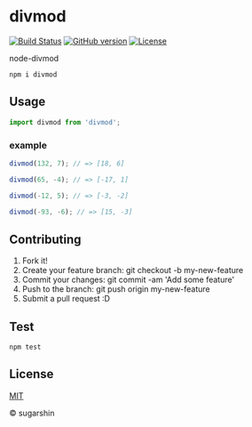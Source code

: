 # divmod

[![Build Status][travis-image]][travis-url]
[![GitHub version][github-ver-image]][github-ver-url]
[![License][license-image]][license-url]

node-divmod

```
npm i divmod
```

## Usage

```js
import divmod from 'divmod';
```

### example

```js
divmod(132, 7); // => [18, 6]

divmod(65, -4); // => [-17, 1]

divmod(-12, 5); // => [-3, -2]

divmod(-93, -6); // => [15, -3]
```

## Contributing

1. Fork it!
2. Create your feature branch: git checkout -b my-new-feature
3. Commit your changes: git commit -am 'Add some feature'
4. Push to the branch: git push origin my-new-feature
5. Submit a pull request :D

## Test

```
npm test
```

## License

[MIT][license-url]

© sugarshin

[npm-image]: http://img.shields.io/npm/v/divmod.svg
[npm-url]: https://www.npmjs.org/package/divmod
[travis-image]: http://img.shields.io/travis/sugarshin/node-divmod/master.svg?branch=master
[travis-url]: https://travis-ci.org/sugarshin/node-divmod
[gratipay-image]: http://img.shields.io/gratipay/sugarshin.svg
[gratipay-url]: https://gratipay.com/sugarshin/
[coveralls-image]: https://coveralls.io/repos/sugarshin/node-divmod/badge.svg
[coveralls-url]: https://coveralls.io/r/sugarshin/node-divmod
[github-ver-image]: https://badge.fury.io/gh/sugarshin%2Fnode-divmod.svg
[github-ver-url]: http://badge.fury.io/gh/sugarshin%2Fnode-divmod
[license-image]: http://img.shields.io/:license-mit-blue.svg
[license-url]: http://sugarshin.mit-license.org/
[downloads-image]: http://img.shields.io/npm/dm/node-divmod.svg
[dependencies-image]: http://img.shields.io/david/sugarshin/node-divmod.svg

